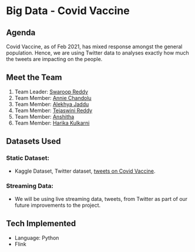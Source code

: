 # Big Data - Covid Vaccine

## Agenda

Covid Vaccine, as of Feb 2021, has mixed response amongst the general population. Hence, we are using Twitter data to analyses exactly how much the tweets are impacting on the people.

## Meet the Team

1. Team Leader: [Swaroop Reddy](https://github.com/SwaroopReddyGottigundala)
1. Team Member: [Annie Chandolu]()
1. Team Member: [Alekhya Jaddu](https://github.com/alekhyajaddu)
1. Team Member: [Tejaswini Reddy](https://github.com/Teju2404)
1. Team Member: [Anshitha](https://github.com/anshithavelagapudi)
1. Team Member: [Harika Kulkarni](https://github.com/KHARIKA17)

## Datasets Used

### Static Dataset: 
* Kaggle Dataset, Twitter dataset, [tweets on Covid Vaccine](https://www.kaggle.com/kaushiksuresh147/covidvaccine-tweets).

### Streaming Data:
* We will be using live streaming data, tweets, from Twitter as part of our future improvements to the project.

## Tech Implemented

* Language: Python
* Flink
